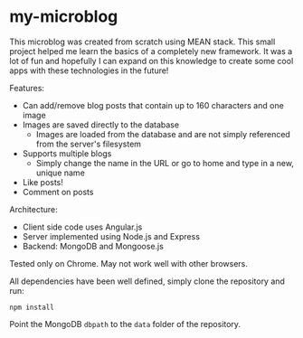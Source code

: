 # my-microblog

This microblog was created from scratch using MEAN stack. This small project helped me learn the basics of a completely new framework. It was a lot of fun and hopefully I can expand on this knowledge to create some cool apps with these technologies in the future!

Features:
  * Can add/remove blog posts that contain up to 160 characters and one image
  * Images are saved directly to the database
    * Images are loaded from the database and are not simply referenced from the server's filesystem
  * Supports multiple blogs
    * Simply change the name in the URL or go to home and type in a new, unique name
  * Like posts!
  * Comment on posts
  
Architecture:
  * Client side code uses Angular.js
  * Server implemented using Node.js and Express
  * Backend: MongoDB and Mongoose.js

Tested only on Chrome. May not work well with other browsers.

All dependencies have been well defined, simply clone the repository and run:

  `npm install`
  
Point the MongoDB `dbpath` to the `data` folder of the repository.
